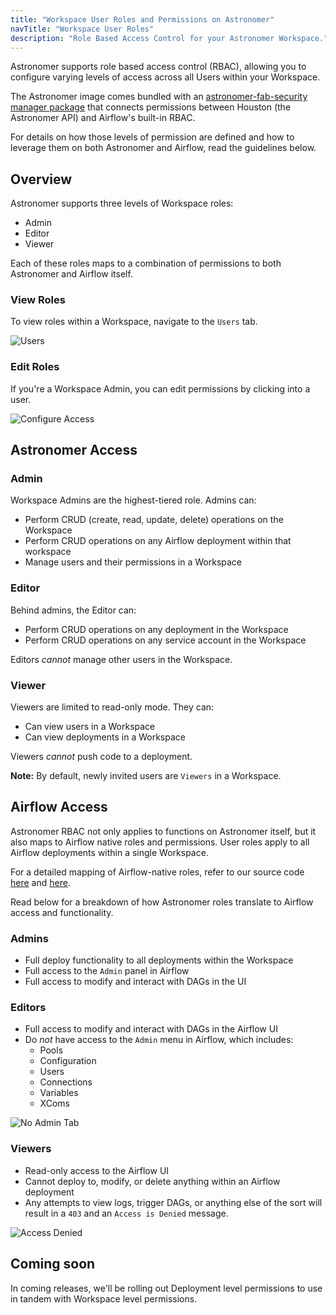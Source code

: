 ```yaml
---
title: "Workspace User Roles and Permissions on Astronomer"
navTitle: "Workspace User Roles"
description: "Role Based Access Control for your Astronomer Workspace."
---
```


Astronomer supports role based access control (RBAC), allowing you to configure varying levels of access across all Users within your Workspace.

The Astronomer image comes bundled with an [astronomer-fab-security manager package](https://github.com/astronomer/astronomer-fab-securitymanager/blob/4950500a51755f5b3d1ca288089404bfbd5fba60/README.md_) that connects permissions between
Houston (the Astronomer API) and Airflow's built-in RBAC.

For details on how those levels of permission are defined and how to leverage them on both Astronomer and Airflow, read the guidelines below.

## Overview

Astronomer supports three levels of Workspace roles:

   - Admin
   - Editor
   - Viewer

Each of these roles maps to a combination of permissions to both Astronomer and Airflow itself.

### View Roles

To view roles within a Workspace, navigate to the `Users` tab.

![Users](https://assets2.astronomer.io/main/docs/astronomer-ui/users_permissions.png)

### Edit Roles

If you're a Workspace Admin, you can edit permissions by clicking into a user.

![Configure Access](https://assets2.astronomer.io/main/docs/astronomer-ui/configure_access.png)

## Astronomer Access

### Admin

Workspace Admins are the highest-tiered role. Admins can:

- Perform CRUD (create, read, update, delete) operations on the Workspace
- Perform CRUD operations on any Airflow deployment within that workspace
- Manage users and their permissions in a Workspace

### Editor

Behind admins, the Editor can:

- Perform CRUD operations on any deployment in the Workspace
- Perform CRUD operations on any service account in the Workspace

Editors _cannot_ manage other users in the Workspace.

### Viewer

Viewers are limited to read-only mode. They can:

- Can view users in a Workspace
- Can view deployments in a Workspace

Viewers _cannot_ push code to a deployment.

**Note:** By default, newly invited users are `Viewers` in a Workspace.

## Airflow Access

Astronomer RBAC not only applies to functions on Astronomer itself, but it also maps to Airflow native roles and permissions. User roles apply to all Airflow deployments within a single Workspace.

For a detailed mapping of Airflow-native roles, refer to our source code [here](https://github.com/astronomer/houston-api/blob/main/config/default.yaml#L218) and [here](https://github.com/astronomer/houston-api/blob/main/src/routes/v1/authorization/handler.js#L87-L111).

Read below for a breakdown of how Astronomer roles translate to Airflow access and functionality.

### Admins

- Full deploy functionality to all deployments within the Workspace
- Full access to the `Admin` panel in Airflow
- Full access to modify and interact with DAGs in the UI

### Editors

- Full access to modify and interact with DAGs in the Airflow UI
- Do *not* have access to the `Admin` menu in Airflow, which includes:
    - Pools
    - Configuration
    - Users
    - Connections
    - Variables
    - XComs

![No Admin Tab](https://assets2.astronomer.io/main/docs/astronomer-ui/editor_view.png)

### Viewers

- Read-only access to the Airflow UI
- Cannot deploy to, modify, or delete anything within an Airflow deployment
- Any attempts to view logs, trigger DAGs, or anything else of the sort will result in a `403` and an `Access is Denied` message.

![Access Denied](https://assets2.astronomer.io/main/docs/astronomer-ui/access_denied.png)

## Coming soon

In coming releases, we'll be rolling out Deployment level permissions to use in tandem with Workspace level permissions.